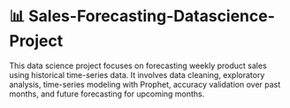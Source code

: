 # 📊 Sales-Forecasting-Datascience-Project

This data science project focuses on forecasting weekly product sales using historical time-series data. It involves data cleaning, exploratory analysis, time-series modeling with Prophet, accuracy validation over past months, and future forecasting for upcoming months.

